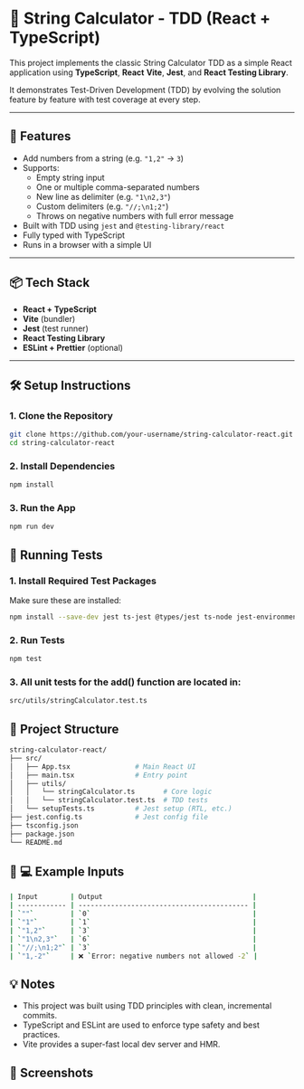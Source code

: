 # 🧪 String Calculator - TDD (React + TypeScript)

This project implements the classic String Calculator TDD as a simple React application using **TypeScript**, **React** **Vite**, **Jest**, and **React Testing Library**.

It demonstrates Test-Driven Development (TDD) by evolving the solution feature by feature with test coverage at every step.

---

## 🚀 Features

- Add numbers from a string (e.g. `"1,2"` → `3`)
- Supports:
  - Empty string input
  - One or multiple comma-separated numbers
  - New line as delimiter (e.g. `"1\n2,3"`)
  - Custom delimiters (e.g. `"//;\n1;2"`)
  - Throws on negative numbers with full error message
- Built with TDD using `jest` and `@testing-library/react`
- Fully typed with TypeScript
- Runs in a browser with a simple UI

---

## 📦 Tech Stack

- **React + TypeScript**
- **Vite** (bundler)
- **Jest** (test runner)
- **React Testing Library**
- **ESLint + Prettier** (optional)

---

## 🛠 Setup Instructions

### 1. Clone the Repository

```bash
git clone https://github.com/your-username/string-calculator-react.git
cd string-calculator-react
```

### 2. Install Dependencies

```bash
npm install
```

### 3. Run the App

```bash
npm run dev
```


## 🧪 Running Tests

### 1. Install Required Test Packages
Make sure these are installed:
```bash
npm install --save-dev jest ts-jest @types/jest ts-node jest-environment-jsdom @testing-library/react @testing-library/jest-dom
```

### 2. Run Tests

```bash
npm test
```

### 3. All unit tests for the add() function are located in:

```bash
src/utils/stringCalculator.test.ts
```

## 📁 Project Structure

```bash
string-calculator-react/
├── src/
│   ├── App.tsx                # Main React UI
│   ├── main.tsx               # Entry point
│   ├── utils/
│   │   └── stringCalculator.ts       # Core logic
│   │   └── stringCalculator.test.ts  # TDD tests
│   └── setupTests.ts          # Jest setup (RTL, etc.)
├── jest.config.ts             # Jest config file
├── tsconfig.json
├── package.json
└── README.md
```

## 📁 💻 Example Inputs

```bash
| Input        | Output                                     |
| ------------ | ------------------------------------------ |
| `""`         | `0`                                        |
| `"1"`        | `1`                                        |
| `"1,2"`      | `3`                                        |
| `"1\n2,3"`   | `6`                                        |
| `"//;\n1;2"` | `3`                                        |
| `"1,-2"`     | ❌ `Error: negative numbers not allowed -2` |
```

## 💡 Notes

- This project was built using TDD principles with clean, incremental commits.
- TypeScript and ESLint are used to enforce type safety and best practices.
- Vite provides a super-fast local dev server and HMR.

## 📸 Screenshots
